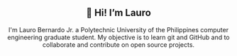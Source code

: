 <span align="center">
  <!---<img src="https://c.tenor.com/DcDYpWonGbIAAAAi/budding-pop-cute.gif" alt="Paris" style="width:80px; display:block; margin-left:auto; margin-right:auto"> --->
  <h2>👋 Hi! I’m Lauro</h2>
  <p>I'm Lauro Bernardo Jr. a Polytechnic University of the Philippines computer engineering graduate student. My objective is to learn git and GitHub and to collaborate and contribute on open source projects.</p>

  <br>
</span>


